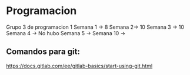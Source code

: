 # Programacion
Grupo 3 de programacion 1
Semana 1 -> 8
Semana 2-> 10
Semana 3 -> 10
Semana 4 -> No hubo
Semana 5 ->
Semana 10 -> 


## Comandos para git: 
https://docs.gitlab.com/ee/gitlab-basics/start-using-git.html

